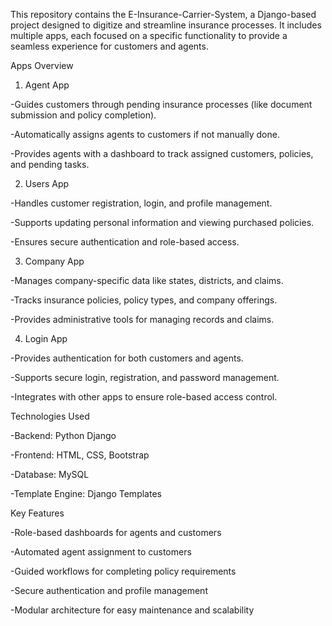 This repository contains the E-Insurance-Carrier-System, a Django-based project designed to digitize and streamline insurance processes. It includes multiple apps, each focused on a specific functionality to provide a seamless experience for customers and agents.

Apps Overview
1. Agent App

-Guides customers through pending insurance processes (like document submission and policy completion).

-Automatically assigns agents to customers if not manually done.

-Provides agents with a dashboard to track assigned customers, policies, and pending tasks.

2. Users App

-Handles customer registration, login, and profile management.

-Supports updating personal information and viewing purchased policies.

-Ensures secure authentication and role-based access.

3. Company App

-Manages company-specific data like states, districts, and claims.

-Tracks insurance policies, policy types, and company offerings.

-Provides administrative tools for managing records and claims.

4. Login App

-Provides authentication for both customers and agents.

-Supports secure login, registration, and password management.

-Integrates with other apps to ensure role-based access control.

Technologies Used

-Backend: Python Django

-Frontend: HTML, CSS, Bootstrap 

-Database: MySQL

-Template Engine: Django Templates

Key Features

-Role-based dashboards for agents and customers

-Automated agent assignment to customers

-Guided workflows for completing policy requirements

-Secure authentication and profile management

-Modular architecture for easy maintenance and scalability
